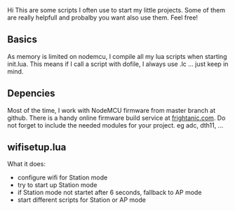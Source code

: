 Hi
This are some scripts I often use to start my little projects.
Some of them are really helpfull and probalby you want also use them.
Feel free!

## Basics
As memory is limited on nodemcu, I compile all my lua scripts when starting init.lua.
This means if I call a script with dofile, I always use .lc ... just keep in mind.

## Depencies
Most of the time, I work with NodeMCU firmware from master branch at github.
There is a handy online firmware build service at [frightanic.com](http://frightanic.com/nodemcu-custom-build).
Do not forget to include the needed modules for your project. eg adc, dth11, ...

## wifisetup.lua
What it does:
* configure wifi for Station mode
* try to start up Station mode
* if Station mode not startet after 6 seconds, fallback to AP mode
* start different scripts for Station or AP mode

